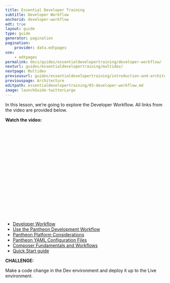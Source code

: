 ```yaml
---
title: Essential Developer Training
subtitle: Developer Workflow
anchorid: developer-workflow
edt: true
layout: guide
type: guide
generator: pagination
pagination:
    provider: data.edtpages
use:
    - edtpages
permalink: docs/guides/essentialdevelopertraining/developer-workflow/
nexturl: guides/essentialdevelopertraining/multidev/
nextpage: Multidev
previousurl: guides/essentialdevelopertraining/introduction-and-architecture/
previouspage: Architecture
editpath: essentialdevelopertraining/03-developer-workflow.md
image: launchGuide-twitterLarge
---
```


In this lesson, we’re going to explore the Developer Workflow.
All links from the video are provided below.

**Watch the video:**

<script src="https://fast.wistia.com/embed/medias/lrbiozgfk6.jsonp" async></script><script src="https://fast.wistia.com/assets/external/E-v1.js" async></script><div class="wistia_responsive_padding" style="padding:56.25% 0 0 0;position:relative;"><div class="wistia_responsive_wrapper" style="height:100%;left:0;position:absolute;top:0;width:100%;"><div class="wistia_embed wistia_async_lrbiozgfk6 videoFoam=true" style="height:100%;position:relative;width:100%"><div class="wistia_swatch" style="height:100%;left:0;opacity:0;overflow:hidden;position:absolute;top:0;transition:opacity 200ms;width:100%;"><img src="https://fast.wistia.com/embed/medias/lrbiozgfk6/swatch" style="filter:blur(5px);height:100%;object-fit:contain;width:100%;" alt="preview of video with a play button" onload="this.parentNode.style.opacity=1;" /></div></div></div></div>


 - [Developer Workflow](/docs/develop/)
 - [Use the Pantheon Development Workflow](/docs/pantheon-workflow/)
 - [Pantheon Platform Considerations](/docs/platform-considerations/)
 - [Pantheon YAML Configuration Files](/docs/pantheon-yml/)
 - [Composer Fundamentals and Workflows](/docs/composer/)
 - [Quick Start guide](/docs/guides/quickstart/)

**CHALLENGE:**

Make a code change in the Dev environment and deploy it up to the Live environment. 
